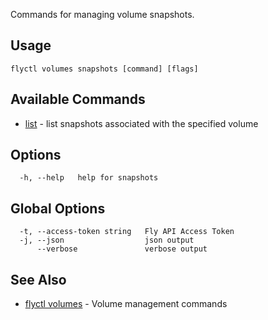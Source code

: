 Commands for managing volume snapshots.

## Usage

~~~
flyctl volumes snapshots [command] [flags]
~~~

## Available Commands
* [list](/docs/flyctl/volumes-snapshots-list/)	 - list snapshots associated with the specified volume

## Options

~~~
  -h, --help   help for snapshots
~~~

## Global Options

~~~
  -t, --access-token string   Fly API Access Token
  -j, --json                  json output
      --verbose               verbose output
~~~

## See Also

* [flyctl volumes](/docs/flyctl/volumes/)	 - Volume management commands

